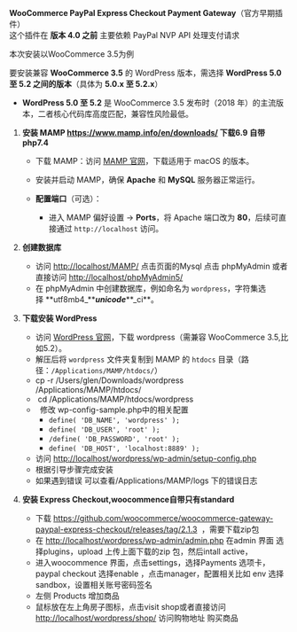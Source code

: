**WooCommerce PayPal Express Checkout Payment Gateway**（官方早期插件）\
这个插件在 **版本 4.0 之前** 主要依赖 PayPal NVP API 处理支付请求

本次安装以WooCommerce 3.5为例

要安装兼容 **WooCommerce 3.5** 的 WordPress 版本，需选择 **WordPress 5.0 至 5.2 之间的版本**（具体为 **5.0.x 至 5.2.x**）

*   **WordPress 5.0 至 5.2** 是 WooCommerce 3.5 发布时（2018 年）的主流版本，二者核心代码库高度匹配，兼容性风险最低。

1.  **安装 MAMP <https://www.mamp.info/en/downloads/> 下载6.9 自带php7.4**

    *   下载 MAMP：访问 [MAMP 官网](https://www.mamp.info/)，下载适用于 macOS 的版本。
    *   安装并启动 MAMP，确保 **Apache** 和 **MySQL** 服务器正常运行。
    *   **配置端口**（可选）：

        *   进入 MAMP 偏好设置 → **Ports**，将 Apache 端口改为 **80**，后续可直接通过 `http://localhost` 访问。
2.  **创建数据库**

    *   访问 <http://localhost/MAMP/> 点击页面的Mysql 点击 phpMyAdmin 或者直接访问 <http://localhost/phpMyAdmin5/>
    *   在 phpMyAdmin 中创建数据库，例如命名为 `wordpress`，字符集选择 **utf8mb4\_*****unicode***\*\*\_ci\*\*。



3.  **下载安装 WordPress**

    *   访问 [WordPress 官网](https://wordpress.org/)，下载 wordpress（需兼容 WooCommerce 3.5,比如5.2）。
    *   解压后将 `wordpress` 文件夹复制到 MAMP 的 `htdocs` 目录（路径：`/Applications/MAMP/htdocs/`）
    *   &#x20;    cp -r /Users/glen/Downloads/wordpress /Applications/MAMP/htdocs/
    *   &#x20;     cd /Applications/MAMP/htdocs/wordpress 
    *         修改 wp-config-sample.php中的相关配置
        *   `define( 'DB_NAME', 'wordpress' );`
        *   `define( 'DB_USER', 'root' );`
        *   `/define( 'DB_PASSWORD', 'root' );`
        *   `define( 'DB_HOST', 'localhost:8889' );`
    *   访问 <http://localhost/wordpress/wp-admin/setup-config.php>
    *   根据引导步骤完成安装
    *   如果遇到错误 可以查看/Applications/MAMP/logs 下的错误日志
4.  **安装 Express Checkout,woocommence自带只有standard**

      * 下载 <https://github.com/woocommerce/woocommerce-gateway-paypal-express-checkout/releases/tag/2.1.3>  ，需要下载zip包
      * 在 <http://localhost/wordpress/wp-admin/admin.php> 在admin 界面 选择plugins，upload 上传上面下载的zip 包，然后intall active，
      * 进入woocommence 界面，点击settings，选择Payments 选项卡，paypal checkout 选择enable ，点击manager，配置相关比如 env 选择sandbox，设置相关账号密码签名
      * 左侧 Products 增加商品 
      * 鼠标放在左上角房子图标，点击visit shop或者直接访问 <http://localhost/wordpress/shop/> 访问购物地址 购买商品
